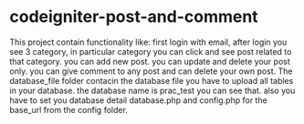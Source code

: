 # codeigniter-post-and-comment
This project contain functionality like: first login with email, after login you see 3 category, in particular category you can click and see post related to that category. you can add new post. you can update and delete your post only. you can give comment to any post and can delete your own post.
The database_file folder contacin the database file you have to upload all tables in your database. the database name is prac_test you can see that. also you have to set you database detail database.php and config.php for the base_url from the config folder.
